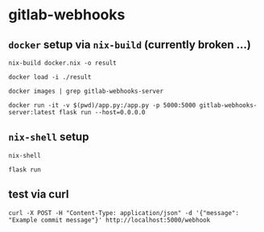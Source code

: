 # gitlab-webhooks

## `docker` setup via `nix-build` (currently broken ...)

```shell
nix-build docker.nix -o result
```

```shell
docker load -i ./result
```

```shell
docker images | grep gitlab-webhooks-server
```

```shell
docker run -it -v $(pwd)/app.py:/app.py -p 5000:5000 gitlab-webhooks-server:latest flask run --host=0.0.0.0
```

## `nix-shell` setup

```shell
nix-shell
```

```shell
flask run
```

## test via curl

```shell
curl -X POST -H "Content-Type: application/json" -d '{"message": "Example commit message"}' http://localhost:5000/webhook
```
